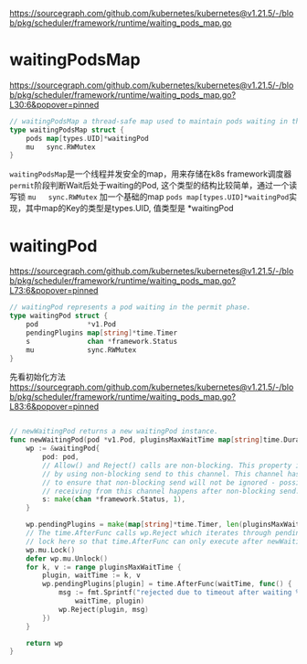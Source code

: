 https://sourcegraph.com/github.com/kubernetes/kubernetes@v1.21.5/-/blob/pkg/scheduler/framework/runtime/waiting_pods_map.go


# waitingPodsMap
https://sourcegraph.com/github.com/kubernetes/kubernetes@v1.21.5/-/blob/pkg/scheduler/framework/runtime/waiting_pods_map.go?L30:6&popover=pinned
```go
// waitingPodsMap a thread-safe map used to maintain pods waiting in the permit phase.
type waitingPodsMap struct {
	pods map[types.UID]*waitingPod
	mu   sync.RWMutex
}
```
`waitingPodsMap`是一个线程并发安全的map，用来存储在k8s framework调度器`permit`阶段判断Wait后处于waiting的Pod,
这个类型的结构比较简单，通过一个读写锁 `mu   sync.RWMutex` 加一个基础的map `pods map[types.UID]*waitingPod`实现，其中map的Key的类型是types.UID, 值类型是 *waitingPod

# waitingPod
https://sourcegraph.com/github.com/kubernetes/kubernetes@v1.21.5/-/blob/pkg/scheduler/framework/runtime/waiting_pods_map.go?L73:6&popover=pinned

```go
// waitingPod represents a pod waiting in the permit phase.
type waitingPod struct {
	pod            *v1.Pod
	pendingPlugins map[string]*time.Timer
	s              chan *framework.Status
	mu             sync.RWMutex
}
```

先看初始化方法 https://sourcegraph.com/github.com/kubernetes/kubernetes@v1.21.5/-/blob/pkg/scheduler/framework/runtime/waiting_pods_map.go?L83:6&popover=pinned
```go

// newWaitingPod returns a new waitingPod instance.
func newWaitingPod(pod *v1.Pod, pluginsMaxWaitTime map[string]time.Duration) *waitingPod {
	wp := &waitingPod{
		pod: pod,
		// Allow() and Reject() calls are non-blocking. This property is guaranteed
		// by using non-blocking send to this channel. This channel has a buffer of size 1
		// to ensure that non-blocking send will not be ignored - possible situation when
		// receiving from this channel happens after non-blocking send.
		s: make(chan *framework.Status, 1),
	}

	wp.pendingPlugins = make(map[string]*time.Timer, len(pluginsMaxWaitTime))
	// The time.AfterFunc calls wp.Reject which iterates through pendingPlugins map. Acquire the
	// lock here so that time.AfterFunc can only execute after newWaitingPod finishes.
	wp.mu.Lock()
	defer wp.mu.Unlock()
	for k, v := range pluginsMaxWaitTime {
		plugin, waitTime := k, v
		wp.pendingPlugins[plugin] = time.AfterFunc(waitTime, func() {
			msg := fmt.Sprintf("rejected due to timeout after waiting %v at plugin %v",
				waitTime, plugin)
			wp.Reject(plugin, msg)
		})
	}

	return wp
}
```
